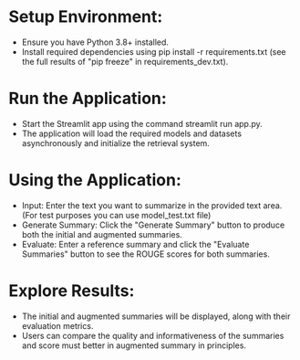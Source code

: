 # Setup Environment:
- Ensure you have Python 3.8+ installed.
- Install required dependencies using pip install -r requirements.txt (see the full results of "pip freeze" in requirements_dev.txt).

# Run the Application:
- Start the Streamlit app using the command streamlit run app.py.
- The application will load the required models and datasets asynchronously and initialize the retrieval system.

# Using the Application:

- Input: Enter the text you want to summarize in the provided text area. (For test purposes you can use model_test.txt file)
- Generate Summary: Click the "Generate Summary" button to produce both the initial and augmented summaries.
- Evaluate: Enter a reference summary and click the "Evaluate Summaries" button to see the ROUGE scores for both summaries.

# Explore Results:

- The initial and augmented summaries will be displayed, along with their evaluation metrics. 
- Users can compare the quality and informativeness of the summaries and score must better in augmented summary in principles.

